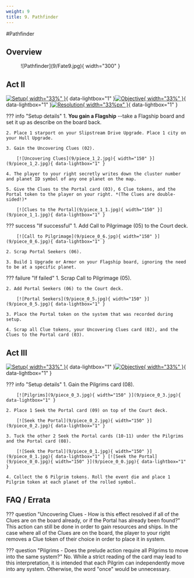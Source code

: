 ```yaml
---
weight: 9
title: 9. Pathfinder
---
```

#Pathfinder
## Overview
<figure markdown="span">
![Pathfinder](9/Fate9.jpg){ width="300" }
</figure>

## Act II

[![Setup](9/piece_1_3.jpg){ width="33%" }](9/piece_1_3.jpg){ data-lightbox="1" }[![Objective](9/back_1_3.jpg){ width="33%" }](9/back_1_3.jpg){ data-lightbox="1" }[![Resolution](9/piece_1_0.jpg){ width="33%px" }](9/piece_1_0.jpg){ data-lightbox="1" }

??? info "Setup details"
    1. **You gain a Flagship** --take a Flagship board and set it up as describe on the board back.
    
    2. Place 1 starport on your Slipstream Drive Upgrade. Place 1 city on your Hull Upgrade.
    
    3. Gain the Uncovering Clues (02).
    
        [![Uncovering Clues](9/piece_1_2.jpg){ width="150" }](9/piece_1_2.jpg){ data-lightbox="1" }
    
    4. The player to your right secretly writes down the cluster number and planet ID symbol of any one planet on the map.
    
    5. Give the Clues to the Portal card (03), 6 Clue tokens, and the Portal token to the player on your right. *(The Clues are double-sided!)*

        [![Clues to the Portal](9/piece_1_1.jpg){ width="150" }](9/piece_1_1.jpg){ data-lightbox="1" }

??? success "If successful"
    1. Add Call to Pilgrimage (05) to the Court deck.
    
        [![Call to Pilgrimage](9/piece_0_6.jpg){ width="150" }](9/piece_0_6.jpg){ data-lightbox="1" }
    
    2. Scrap Portal Seekers (06).
    
    3. Build 1 Upgrade or Armor on your Flagship board, ignoring the need to be at a specific planet.

??? failure "If failed"
    1. Scrap Call to Pilgrimage (05).
    
    2. Add Portal Seekers (06) to the Court deck.
    
        [![Portal Seekers](9/piece_0_5.jpg){ width="150" }](9/piece_0_5.jpg){ data-lightbox="1" }

    3. Place the Portal token on the system that was recorded during setup.
    
    4. Scrap all Clue tokens, your Uncovering Clues card (02), and the Clues to the Portal card (03).

## Act III

[![Setup](9/piece_0_4.jpg){ width="33%" }](9/piece_0_4.jpg){ data-lightbox="1" }[![Objective](9/back_0_4.jpg){ width="33%" }](9/back_0_4.jpg){ data-lightbox="1" }

??? info "Setup details"
    1. Gain the Pilgrims card (08).

        [![Pilgrims](9/piece_0_3.jpg){ width="150" }](9/piece_0_3.jpg){ data-lightbox="1" }
    
    2. Place 1 Seek the Portal card (09) on top of the Court deck.

        [![Seek the Portal](9/piece_0_2.jpg){ width="150" }](9/piece_0_2.jpg){ data-lightbox="1" }
    
    3. Tuck the other 2 Seek the Portal cards (10-11) under the Pilgrims and the Portal card (08).

        [![Seek the Portal](9/piece_0_1.jpg){ width="150" }](9/piece_0_1.jpg){ data-lightbox="1" } [![Seek the Portal](9/piece_0_0.jpg){ width="150" }](9/piece_0_0.jpg){ data-lightbox="1" }
    
    4. Collect the 6 Pilgrim tokens. Roll the event die and place 1 Pilgrim token at each planet of the rolled symbol.

## FAQ / Errata

??? question "Uncovering Clues - How is this effect resolved if all of the Clues are on the board already, or if the Portal has already been found?"
    <a id="faq1"></a>This action can still be done in order to gain resources and ships. In the case where all of the Clues are on the board, the player to your right removes a Clue token of their choice in order to place it in system.

??? question "Pilgrims - Does the prelude action require all Pilgrims to move into the same system?"
    <a id="faq1"></a>No. While a strict reading of the card may lead to this interpretation, it is intended that each Pilgrim can independently move into any system. Otherwise, the word "once" would be unnecessary.